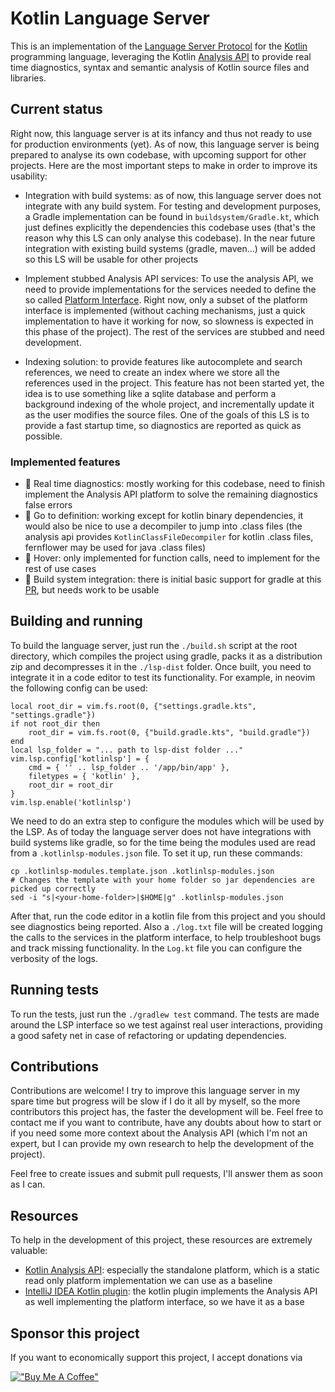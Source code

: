 # Kotlin Language Server

This is an implementation of the [Language Server Protocol](https://microsoft.github.io/language-server-protocol/specification) for the [Kotlin](https://kotlinlang.org) programming language, leveraging the Kotlin [Analysis API](https://github.com/JetBrains/kotlin/blob/master/docs/analysis/analysis-api/analysis-api.md) to provide real time diagnostics, syntax and semantic analysis of Kotlin source files and libraries.

## Current status

Right now, this language server is at its infancy and thus not ready to use for production environments (yet). As of now, this language server is being prepared to analyse its own codebase, with upcoming support for other projects. Here are the most important steps to make in order to improve its usability:

- Integration with build systems: as of now, this language server does not integrate with any build system. For testing and development purposes, a Gradle implementation can be found in `buildsystem/Gradle.kt`, which just defines explicitly the dependencies this codebase uses (that's the reason why this LS can only analyse this codebase). In the near future integration with existing build systems (gradle, maven...) will be added so this LS will be usable for other projects

- Implement stubbed Analysis API services: To use the analysis API, we need to provide implementations for the services needed to define the so called [Platform Interface](https://github.com/JetBrains/kotlin/blob/master/analysis/analysis-api-platform-interface/README.md). Right now, only a subset of the platform interface is implemented (without caching mechanisms, just a quick implementation to have it working for now, so slowness is expected in this phase of the project). The rest of the services are stubbed and need development.

- Indexing solution: to provide features like autocomplete and search references, we need to create an index where we store all the references used in the project. This feature has not been started yet, the idea is to use something like a sqlite database and perform a background indexing of the whole project, and incrementally update it as the user modifies the source files. One of the goals of this LS is to provide a fast startup time, so diagnostics are reported as quick as possible.

### Implemented features
- 🚧 Real time diagnostics: mostly working for this codebase, need to finish implement the Analysis API platform to solve the remaining diagnostics false errors
- 🚧 Go to definition: working except for kotlin binary dependencies, it would also be nice to use a decompiler to jump into .class files (the analysis api provides `KotlinClassFileDecompiler` for kotlin .class files, fernflower may be used for java .class files)
- 🚧 Hover: only implemented for function calls, need to implement for the rest of use cases
- 🚧 Build system integration: there is initial basic support for gradle at this [PR](https://github.com/amgdev9/kotlin-lsp/pull/1), but needs work to be usable

## Building and running

To build the language server, just run the `./build.sh` script at the root directory, which compiles the project using gradle, packs it as a distribution zip and decompresses it in the `./lsp-dist` folder. Once built, you need to integrate it in a code editor to test its functionality. For example, in neovim the following config can be used:

```
local root_dir = vim.fs.root(0, {"settings.gradle.kts", "settings.gradle"})
if not root_dir then
    root_dir = vim.fs.root(0, {"build.gradle.kts", "build.gradle"})
end
local lsp_folder = "... path to lsp-dist folder ..."
vim.lsp.config['kotlinlsp'] = {
    cmd = { '' .. lsp_folder .. '/app/bin/app' },
    filetypes = { 'kotlin' },
    root_dir = root_dir
}
vim.lsp.enable('kotlinlsp')
```

We need to do an extra step to configure the modules which will be used by the LSP. As of today the language server does not have integrations with build systems like gradle, so for the time being the modules used are read from a `.kotlinlsp-modules.json` file. To set it up, run these commands:

```
cp .kotlinlsp-modules.template.json .kotlinlsp-modules.json
# Changes the template with your home folder so jar dependencies are picked up correctly
sed -i "s|<your-home-folder>|$HOME|g" .kotlinlsp-modules.json
```

After that, run the code editor in a kotlin file from this project and you should see diagnostics being reported. Also a `./log.txt` file will be created logging the calls to the services in the platform interface, to help troubleshoot bugs and track missing functionality. In the `Log.kt` file you can configure the verbosity of the logs.

## Running tests

To run the tests, just run the `./gradlew test` command. The tests are made around the LSP interface so we test against real user interactions, providing a good safety net in case of refactoring or updating dependencies.

## Contributions

Contributions are welcome! I try to improve this language server in my spare time but progress will be slow if I do it all by myself, so the more contributors this project has, the faster the development will be. Feel free to contact me if you want to contribute, have any doubts about how to start or if you need some more context about the Analysis API (which I'm not an expert, but I can provide my own research to help the development of the project).

Feel free to create issues and submit pull requests, I'll answer them as soon as I can.

## Resources

To help in the development of this project, these resources are extremely valuable:
- [Kotlin Analysis API](https://github.com/JetBrains/kotlin/tree/master/analysis): especially the standalone platform, which is a static read only platform implementation we can use as a baseline
- [IntelliJ IDEA Kotlin plugin](https://github.com/JetBrains/intellij-community/tree/master/plugins/kotlin): the kotlin plugin implements the Analysis API as well implementing the platform interface, so we have it as a base

## Sponsor this project

If you want to economically support this project, I accept donations via 

[!["Buy Me A Coffee"](https://www.buymeacoffee.com/assets/img/custom_images/orange_img.png)](https://www.buymeacoffee.com/amgdev9)
